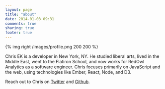 ```yaml
---
layout: page
title: "about"
date: 2014-01-03 09:31
comments: true
sharing: true
footer: true
---
```

{% img right /images/profile.png 200 200 %}

Chris EK is a developer in New York, NY. He studied liberal arts, lived in the Middle East, went to the Flatiron School, and now works for RedOwl Analytics as a software engineer. Chris focuses primarily on JavaScript and the web, using technologies like Ember, React, Node, and D3.

Reach out to Chris on <a href="https://twitter.com/cek_io">Twitter</a> and <a href="https://github.com/chriskohlbrenner">Github</a>.